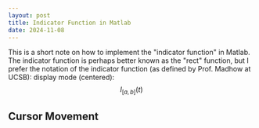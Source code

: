 ```yaml
---
layout: post
title: Indicator Function in Matlab
date: 2024-11-08
---
```


This is a short note on how to implement the "indicator function" in Matlab. The indicator function is perhaps better known as the "rect" function, but I prefer the notation of the indicator function (as defined by Prof. Madhow at UCSB):
display mode (centered):
$$I_{[a,b]}(t)$$
## Cursor Movement
